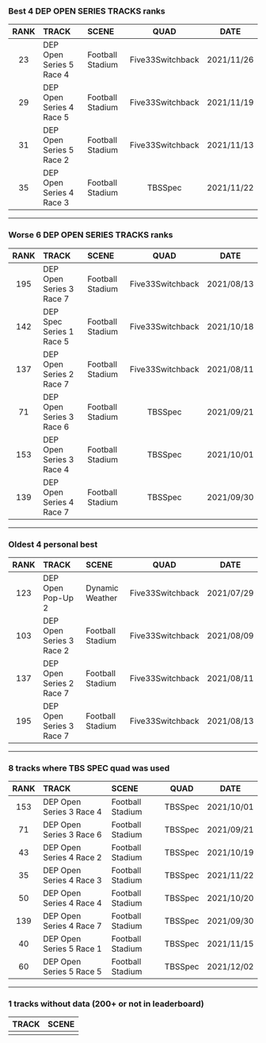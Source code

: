 ### Best 4 DEP OPEN SERIES TRACKS ranks
|RANK|TRACK|SCENE|QUAD|DATE|
|:---:|:---|:---|:---:|:---:|
|23|DEP Open Series 5 Race 4|Football Stadium|Five33Switchback|2021/11/26|
|29|DEP Open Series 4 Race 5|Football Stadium|Five33Switchback|2021/11/19|
|31|DEP Open Series 5 Race 2|Football Stadium|Five33Switchback|2021/11/13|
|35|DEP Open Series 4 Race 3|Football Stadium|TBSSpec|2021/11/22|
---
### Worse 6 DEP OPEN SERIES TRACKS ranks
|RANK|TRACK|SCENE|QUAD|DATE|
|:---:|:---|:---|:---:|:---:|
|195|DEP Open Series 3 Race 7|Football Stadium|Five33Switchback|2021/08/13|
|142|DEP Spec Series 1 Race 5|Football Stadium|Five33Switchback|2021/10/18|
|137|DEP Open Series 2 Race 7|Football Stadium|Five33Switchback|2021/08/11|
|71|DEP Open Series 3 Race 6|Football Stadium|TBSSpec|2021/09/21|
|153|DEP Open Series 3 Race 4|Football Stadium|TBSSpec|2021/10/01|
|139|DEP Open Series 4 Race 7|Football Stadium|TBSSpec|2021/09/30|
---
### Oldest 4 personal best
|RANK|TRACK|SCENE|QUAD|DATE|
|:---:|:---|:---|:---:|:---:|
|123|DEP Open Pop-Up 2|Dynamic Weather|Five33Switchback|2021/07/29|
|103|DEP Open Series 3 Race 2|Football Stadium|Five33Switchback|2021/08/09|
|137|DEP Open Series 2 Race 7|Football Stadium|Five33Switchback|2021/08/11|
|195|DEP Open Series 3 Race 7|Football Stadium|Five33Switchback|2021/08/13|
---
### 8 tracks where TBS SPEC quad was used
|RANK|TRACK|SCENE|QUAD|DATE|
|:---:|:---|:---|:---:|:---:|
|153|DEP Open Series 3 Race 4|Football Stadium|TBSSpec|2021/10/01|
|71|DEP Open Series 3 Race 6|Football Stadium|TBSSpec|2021/09/21|
|43|DEP Open Series 4 Race 2|Football Stadium|TBSSpec|2021/10/19|
|35|DEP Open Series 4 Race 3|Football Stadium|TBSSpec|2021/11/22|
|50|DEP Open Series 4 Race 4|Football Stadium|TBSSpec|2021/10/20|
|139|DEP Open Series 4 Race 7|Football Stadium|TBSSpec|2021/09/30|
|40|DEP Open Series 5 Race 1|Football Stadium|TBSSpec|2021/11/15|
|60|DEP Open Series 5 Race 5|Football Stadium|TBSSpec|2021/12/02|
---
### 1 tracks without data (200+ or not in leaderboard)
|TRACK|SCENE|
|:---|:---|
|||
